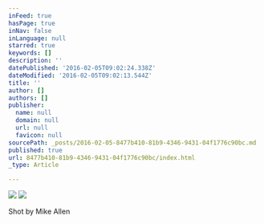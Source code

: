 ```yaml
---
inFeed: true
hasPage: true
inNav: false
inLanguage: null
starred: true
keywords: []
description: ''
datePublished: '2016-02-05T09:02:24.338Z'
dateModified: '2016-02-05T09:02:13.544Z'
title: ''
author: []
authors: []
publisher:
  name: null
  domain: null
  url: null
  favicon: null
sourcePath: _posts/2016-02-05-8477b410-81b9-4346-9431-04f1776c90bc.md
published: true
url: 8477b410-81b9-4346-9431-04f1776c90bc/index.html
_type: Article

---
```

![](https://the-grid-user-content.s3-us-west-2.amazonaws.com/67670882-5c4d-4050-90a4-f19e9bb9f768.jpg)
![](https://the-grid-user-content.s3-us-west-2.amazonaws.com/bcefba31-4012-4f93-953b-8b0512facbd3.jpg)

Shot by Mike Allen